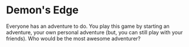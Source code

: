 # Demon's Edge #

Everyone has an adventure to do. You play this game by starting an adventure, your own personal adventure (but, you can still play with your friends).
Who would be the most awesome adventurer?